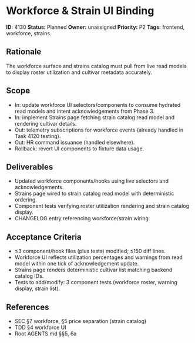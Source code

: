 # Workforce & Strain UI Binding

**ID:** 4130
**Status:** Planned
**Owner:** unassigned
**Priority:** P2
**Tags:** frontend, workforce, strains

## Rationale
The workforce surface and strains catalog must pull from live read models to display roster utilization and cultivar metadata accurately.

## Scope
- In: update workforce UI selectors/components to consume hydrated read models and intent acknowledgements from Phase 3.
- In: implement Strains page fetching strain catalog read model and rendering cultivar details.
- Out: telemetry subscriptions for workforce events (already handled in Task 4120 testing).
- Out: HR command issuance (handled elsewhere).
- Rollback: revert UI components to fixture data usage.

## Deliverables
- Updated workforce components/hooks using live selectors and acknowledgements.
- Strains page wired to strain catalog read model with deterministic ordering.
- Component tests verifying roster utilization rendering and strain catalog display.
- CHANGELOG entry referencing workforce/strain wiring.

## Acceptance Criteria
- ≤3 component/hook files (plus tests) modified; ≤150 diff lines.
- Workforce UI reflects utilization percentages and warnings from read model within one tick of acknowledgement update.
- Strains page renders deterministic cultivar list matching backend catalog IDs.
- Tests to add/modify: 3 component tests (workforce roster, warning display, strain list).

## References
- SEC §7 workforce, §5 price separation (strain catalog)
- TDD §4 workforce UI
- Root AGENTS.md §§5, 6a
